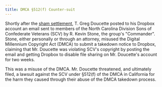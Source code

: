 ```yaml
---
title: DMCA §512(f) Counter-suit
---
```


Shortly after the [sham settlement](/cases/shamsettlement),
T. Greg Doucette posted to his Dropbox account an email sent to 
members of the North Carolina Division Sons of Confederate Veterans (SCV)
by R. Kevin Stone, the group's "Commander". Stone, either personally or
through an attorney, misused the Digital Millennium Copyright Act (DMCA)
to submit a takedown notice to Dropbox, claiming that Mr. Doucette was
violating SCV's copyright by posting the email and getting Dropbox to
disable file sharing on Mr. Doucette's account for two weeks.

This was a misuse of the DMCA. Mr. Doucette threatened, and ultimately
filed, a lawsuit against the SCV under §512(f) of the DMCA in California
for the harm they caused through their abuse of the DMCA takedown process.
